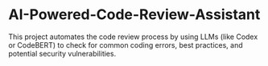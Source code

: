 # AI-Powered-Code-Review-Assistant
This project automates the code review process by using LLMs (like Codex or CodeBERT) to check for common coding errors, best practices, and potential security vulnerabilities.
